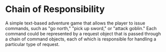# Chain of Responsibility
A simple text-based adventure game that allows the player to issue commands, such as "go north," "pick up sword," or "attack goblin." Each command could be represented by a request object that is passed through a chain of command objects, each of which is responsible for handling a particular type of request.
